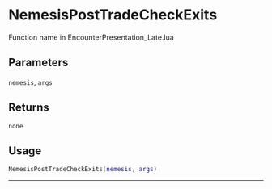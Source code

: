 # NemesisPostTradeCheckExits
Function name in EncounterPresentation_Late.lua
## Parameters
`nemesis`, `args`
## Returns
`none`
## Usage
```lua
NemesisPostTradeCheckExits(nemesis, args)
```
---
